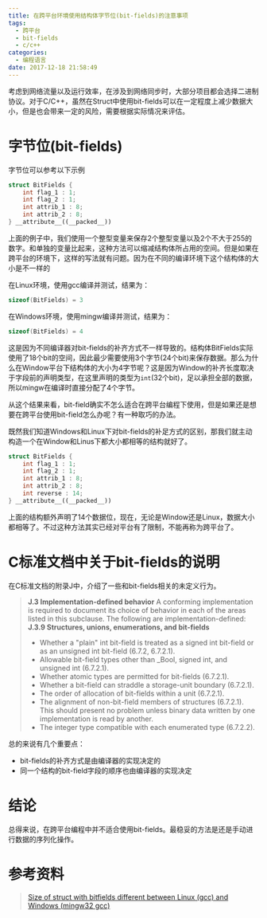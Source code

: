 ```yaml
---
title: 在跨平台环境使用结构体字节位(bit-fields)的注意事项
tags:
  - 跨平台
  - bit-fields
  - c/c++
categories:
  - 编程语言
date: 2017-12-18 21:58:49
---
```



考虑到网络流量以及运行效率，在涉及到网络同步时，大部分项目都会选择二进制协议。对于C/C++，虽然在Struct中使用bit-fields可以在一定程度上减少数据大小，但是也会带来一定的风险，需要根据实际情况来评估。

<!-- more -->

# 字节位(bit-fields)

字节位可以参考以下示例

```cpp
struct BitFields {
    int flag_1 : 1;
    int flag_2 : 1;
    int attrib_1 : 8;
    int attrib_2 : 8;
} __attribute__((__packed__))
```

上面的例子中，我们使用一个整型变量来保存2个整型变量以及2个不大于255的数字。和单独的变量比起来，这种方法可以缩减结构体所占用的空间。但是如果在跨平台的环境下，这样的写法就有问题。因为在不同的编译环境下这个结构体的大小是不一样的

在Linux环境，使用gcc编译并测试，结果为：

```cpp
sizeof(BitFields) = 3
```

在Windows环境，使用mingw编译并测试，结果为：

```cpp
sizeof(BitFields) = 4
```

这是因为不同编译器对bit-fields的补齐方式不一样导致的。结构体BitFields实际使用了18个bit的空间，因此最少需要使用3个字节(24个bit)来保存数据。那么为什么在Window平台下结构体的大小为4字节呢？这是因为Window的补齐长度取决于字段前的声明类型，在这里声明的类型为`int`(32个bit)，足以承担全部的数据，所以mingw在编译时直接分配了4个字节。

从这个结果来看，bit-field确实不怎么适合在跨平台编程下使用，但是如果还是想要在跨平台使用bit-field怎么办呢？有一种取巧的办法。

既然我们知道Windows和Linux下对bit-fields的补足方式的区别，那我们就主动构造一个在Window和Linus下都大小都相等的结构就好了。

```cpp
struct BitFields {
    int flag_1 : 1;
    int flag_2 : 1;
    int attrib_1 : 8;
    int attrib_2 : 8;
    int reverse : 14;
} __attribute__((__packed__))
```

上面的结构额外声明了14个数据位，现在，无论是Window还是Linux，数据大小都相等了。不过这种方法其实已经对平台有了限制，不能再称为跨平台了。

# C标准文档中关于bit-fields的说明
在C标准文档的附录J中，介绍了一些和bit-fields相关的未定义行为。

> **J.3 Implementation-defined behavior**
> A conforming implementation is required to document its choice of behavior in each of the areas listed in this subclause. The following are implementation-defined:
> **J.3.9 Structures, unions, enumerations, and bit-fields**
> - Whether a "plain" int bit-field is treated as a signed int bit-field or as an unsigned int bit-field (6.7.2, 6.7.2.1).
> - Allowable bit-field types other than _Bool, signed int, and unsigned int (6.7.2.1).
> - Whether atomic types are permitted for bit-fields (6.7.2.1).
> - Whether a bit-field can straddle a storage-unit boundary (6.7.2.1).
> - The order of allocation of bit-fields within a unit (6.7.2.1).
> - The alignment of non-bit-field members of structures (6.7.2.1). This should present no problem unless binary data written by one implementation is read by another.
> - The integer type compatible with each enumerated type (6.7.2.2).

总的来说有几个重要点：
- bit-fields的补齐方式是由编译器的实现决定的
- 同一个结构的bit-field字段的顺序也由编译器的实现决定

# 结论
总得来说，在跨平台编程中并不适合使用bit-fields。最稳妥的方法是还是手动进行数据的序列化操作。

# 参考资料
> [Size of struct with bitfields different between Linux (gcc) and Windows (mingw32 gcc)
](https://stackoverflow.com/questions/31349819/size-of-struct-with-bitfields-different-between-linux-gcc-and-windows-mingw32)